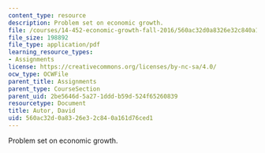 ```yaml
---
content_type: resource
description: Problem set on economic growth.
file: /courses/14-452-economic-growth-fall-2016/560ac32d0a8326e32c840a161d76ced1_MIT14_452F16_pset4.pdf
file_size: 198892
file_type: application/pdf
learning_resource_types:
- Assignments
license: https://creativecommons.org/licenses/by-nc-sa/4.0/
ocw_type: OCWFile
parent_title: Assignments
parent_type: CourseSection
parent_uid: 2be5646d-5a27-1ddd-b59d-524f65260839
resourcetype: Document
title: Autor, David
uid: 560ac32d-0a83-26e3-2c84-0a161d76ced1
---
```

Problem set on economic growth.